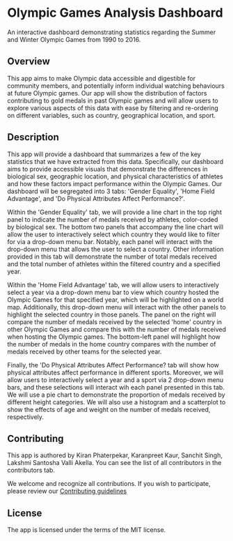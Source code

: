 
# Olympic Games Analysis Dashboard
An interactive dashboard demonstrating statistics regarding the Summer and Winter Olympic Games from 1990 to 2016.

## Overview 
This app aims to make Olympic data accessible and digestible for community members, and potentially inform individual watching behaviours at future Olympic games. Our app will show the distribution of factors contributing to gold medals in past Olympic games and will allow users to explore various aspects of this data with ease by filtering and re-ordering on different variables, such as country, geographical location, and sport.

## Description

This app will provide a dashboard that summarizes a few of the key statistics that we have extracted from this data. Specifically, our dashboard aims to provide
accessible visuals that demonstrate the differences in biological sex, geographic location, and physical characteristics of athletes and how these factors impact performance within the Olympic Games. Our dashboard will be segregated into 3 tabs: 'Gender Equality', 'Home Field Advantage', and 'Do Physical Attributes Affect Performance?'.

Within the 'Gender Equality' tab, we will provide a line chart in the top right panel to indicate the number of medals received by athletes, color-coded by biological sex. The bottom two panels that accompany the line chart will allow the user to interactively select which country they would like to filter for via a drop-down menu bar. Notably, each panel will interact with the drop-down menu that allows the user to select a country. Other information provided in this tab will demonstrate the number of total medals received and the total number of athletes within the filtered country and a specified year.

Within the 'Home Field Advantage' tab, we will allow users to interactively select a year via a drop-down menu bar to view which country hosted the Olympic Games for that specified year, which will be highlighted on a world map. Additionally, this drop-down menu will interact with the other panels to highlight the selected country in those panels. The panel on the right will compare the number of medals received by the selected 'home' country in other Olympic Games and compare this with the number of medals received when hosting the Olympic games. The bottom-left panel will highlight how the number of medals in the home country compares with the number of medals received by other teams for the selected year.

Finally, the 'Do Physical Attributes Affect Performance? tab will show how physical attributes affect performance in different sports. Moreover, we will allow users to interactively select a year and a sport via 2 drop-down menu bars, and these selections will interact wih each panel presented in this tab. We will use a pie chart to demonstrate the proportion of medals received by different height categories. We will also use a histogram and a scatterplot to show the effects of age and weight on the number of medals received, respectively.

## Contributing

This app is authored by  Kiran Phaterpekar, Karanpreet Kaur, Sanchit Singh, Lakshmi Santosha Valli Akella. You can see the list of all contributors in the contributors tab.

We welcome and recognize all contributions. If you wish to participate, please review our [Contributing guidelines](CONTRIBUTING.md)

## License

The app is licensed under the terms of the MIT license.


